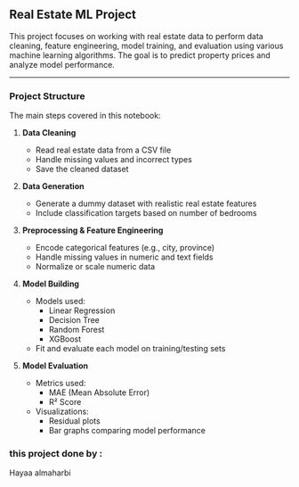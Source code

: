 ##  Real Estate ML Project

This project focuses on working with real estate data to perform data cleaning, feature engineering, model training, and evaluation using various machine learning algorithms. The goal is to predict property prices and analyze model performance.

---

###  Project Structure

The main steps covered in this notebook:

1. **Data Cleaning**  
   - Read real estate data from a CSV file  
   - Handle missing values and incorrect types  
   - Save the cleaned dataset

2. **Data Generation**  
   - Generate a dummy dataset with realistic real estate features  
   - Include classification targets based on number of bedrooms

3. **Preprocessing & Feature Engineering**  
   - Encode categorical features (e.g., city, province)  
   - Handle missing values in numeric and text fields  
   - Normalize or scale numeric data

4. **Model Building**  
   - Models used:
     - Linear Regression
     - Decision Tree
     - Random Forest
     - XGBoost
   - Fit and evaluate each model on training/testing sets

5. **Model Evaluation**  
   - Metrics used:
     - MAE (Mean Absolute Error)
     - R² Score
   - Visualizations:
     - Residual plots
     - Bar graphs comparing model performance


###  this project done by :
Hayaa almaharbi
